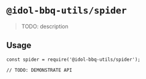 # `@idol-bbq-utils/spider`

> TODO: description

## Usage

```
const spider = require('@idol-bbq-utils/spider');

// TODO: DEMONSTRATE API
```
